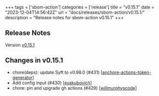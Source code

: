 +++
tags = ['sbom-action']
categories = ['release']
title = "v0.15.1"
date = "2023-12-04T14:56:42Z"
url = "docs/releases/sbom-action/v0.15.1/"
description = "Release notes for sbom-action v0.15.1"
+++

## Release Notes

Version [v0.15.1](https://github.com/anchore/sbom-action/releases/tag/v0.15.1)

## Changes in v0.15.1

- chore(deps): update Syft to v0.98.0 (#431) [[anchore-actions-token-generator](https://github.com/anchore-actions-token-generator)]
- Add config input (#430) [[eyakubovich](https://github.com/eyakubovich)]
- chore: pin and upgrade gh actions (#429) [[willmurphyscode](https://github.com/willmurphyscode)]
